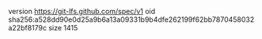 version https://git-lfs.github.com/spec/v1
oid sha256:a528dd90e0d25a9b6a13a09331b9b4dfe262199f62bb7870458032a22bf8179c
size 1415
